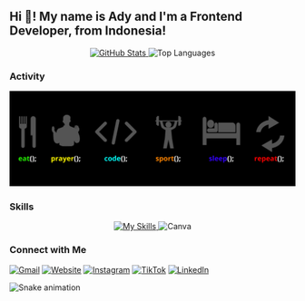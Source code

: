 <h2>Hi 👋! My name is Ady and I'm a Frontend Developer, from Indonesia!</h2>
<div align="center">
  <a href="https://github.com/AdStyn">
    <img src="https://github-readme-stats.vercel.app/api?username=AdStyn&show_icons=true&theme=vision-friendly-dark&hide_border=false" height="150" alt="GitHub Stats" />
  </a>
  <a>
    <img src="https://github-readme-stats.vercel.app/api/top-langs/?username=AdStyn&layout=compact&langs_count=5&theme=midnight-purple&hide_border=false" height="150" alt="Top Languages" />
  </a>
</div>

### Activity

![activity](gambar/activity.png)

### Skills

<p align="center">
  <a href="https://skillicons.dev">
    <img src="https://skillicons.dev/icons?i=html,css,javascript,typescript,react,nextjs,tailwind,nodejs,express,mysql,figma,vscode&perline=12" alt="My Skills" height="50"/>
  </a>
  <img src="https://camo.githubusercontent.com/88aebe3aa95291442aab57bd50cad593c7f68fbbd7f723efc5dfcd5428c0966d/68747470733a2f2f63646e2e6a7364656c6976722e6e65742f67682f64657669636f6e732f64657669636f6e2f69636f6e732f63616e76612f63616e76612d6f726967696e616c2e737667" alt="Canva" height="50"/>
</p>

### Connect with Me

[![Gmail](https://img.shields.io/badge/Gmail-D14836?style=for-the-badge&logo=gmail&logoColor=white)](mailto:adstynbusiness@gmail.com) [![Website](https://img.shields.io/badge/website-000000?style=for-the-badge&logo=about-dot-me&logoColor=white)](https://portfolio2025-11hs.vercel.app) [![Instagram](https://img.shields.io/badge/instagram-E4405F?style=for-the-badge&logo=instagram&logoColor=white)](https://instagram.com/_adstyn) [![TikTok](https://img.shields.io/badge/tiktok-000000?style=for-the-badge&logo=tiktok&logoColor=white)](https://tiktok.com/@adstynbusines) [![LinkedIn](https://img.shields.io/badge/LinkedIn-blue?style=for-the-badge&logo=linkedin&logoColor=white)](https://www.linkedin.com/in/ady-setiyawan-943778327/)

<img src="https://raw.githubusercontent.com/AdStyn/AdStyn/output/snake-v2.svg" alt="Snake animation" />

###
